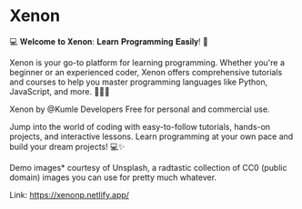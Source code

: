 # Xenon
💻 𝐖𝐞𝐥𝐜𝐨𝐦𝐞 𝐭𝐨 𝐗𝐞𝐧𝐨𝐧: 𝐋𝐞𝐚𝐫𝐧 𝐏𝐫𝐨𝐠𝐫𝐚𝐦𝐦𝐢𝐧𝐠 𝐄𝐚𝐬𝐢𝐥𝐲! 🚀

Xenon is your go-to platform for learning programming. Whether you're a beginner or an experienced coder, Xenon offers comprehensive tutorials and courses to help you master programming languages like Python, JavaScript, and more. 👨‍💻💡

Xenon by @Kumle Developers
Free for personal and commercial use.

Jump into the world of coding with easy-to-follow tutorials, hands-on projects, and interactive lessons. Learn programming at your own pace and build your dream projects! 💻✨

Demo images* courtesy of Unsplash, a radtastic collection of CC0 (public domain) images you can use for pretty much whatever.

Link: https://xenonp.netlify.app/
